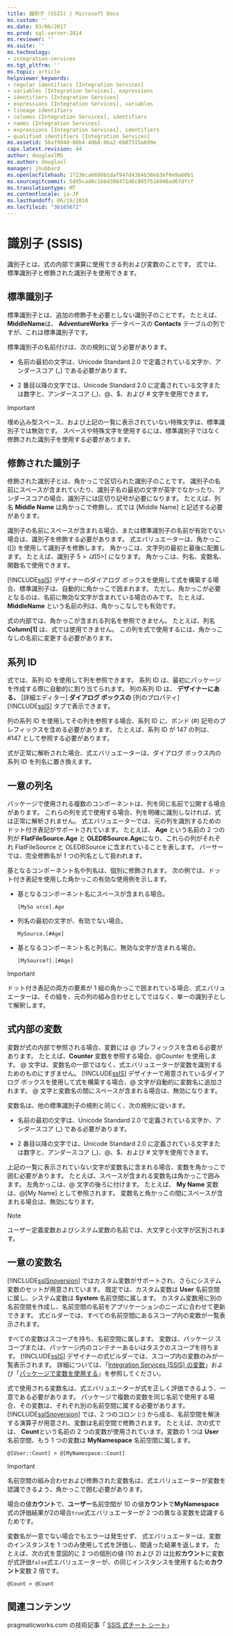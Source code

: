 ```yaml
---
title: 識別子 (SSIS) | Microsoft Docs
ms.custom: ''
ms.date: 03/06/2017
ms.prod: sql-server-2014
ms.reviewer: ''
ms.suite: ''
ms.technology:
- integration-services
ms.tgt_pltfrm: ''
ms.topic: article
helpviewer_keywords:
- regular identifiers [Integration Services]
- variables [Integration Services], expressions
- identifiers [Integration Services]
- expressions [Integration Services], variables
- lineage identifiers
- columns [Integration Services], identifiers
- names [Integration Services]
- expressions [Integration Services], identifiers
- qualified identifiers [Integration Services]
ms.assetid: 56af984d-88b4-4db8-b6a2-6b07315a699e
caps.latest.revision: 44
author: douglaslMS
ms.author: douglasl
manager: jhubbard
ms.openlocfilehash: 17236ca6698b1daf947d4364b38eb3ef0e9a60b1
ms.sourcegitcommit: 5dd5cad0c1bbd308471d6c885f516948ad67dfcf
ms.translationtype: MT
ms.contentlocale: ja-JP
ms.lasthandoff: 06/19/2018
ms.locfileid: "36165672"
---
```

# <a name="identifiers-ssis"></a>識別子 (SSIS)
  識別子とは、式の内部で演算に使用できる列および変数のことです。 式では、標準識別子と修飾された識別子を使用できます。  
  
## <a name="regular-identifiers"></a>標準識別子  
 標準識別子とは、追加の修飾子を必要としない識別子のことです。 たとえば、 **MiddleName**は、 **AdventureWorks** データベースの **Contacts** テーブルの列ですが、これは標準識別子です。  
  
 標準識別子の名前付けは、次の規則に従う必要があります。  
  
-   名前の最初の文字は、Unicode Standard 2.0 で定義されている文字か、アンダースコア (_) である必要があります。  
  
-   2 番目以降の文字では、Unicode Standard 2.0 に定義されている文字または数字と、アンダースコア (_)、@、$、および # 文字を使用できます。  
  
> [!IMPORTANT]  
>  埋め込み型スペース、および上記の一覧に表示されていない特殊文字は、標準識別子では無効です。 スペースや特殊文字を使用するには、標準識別子ではなく修飾された識別子を使用する必要があります。  
  
## <a name="qualified-identifiers"></a>修飾された識別子  
 修飾された識別子とは、角かっこで区切られた識別子のことです。 識別子の名前にスペースが含まれていたり、識別子名の最初の文字が英字でなかったり、アンダースコアの場合、識別子には区切り記号が必要になります。 たとえば、列名 **Middle Name** は角かっこで修飾し、式では [Middle Name] と記述する必要があります。  
  
 識別子の名前にスペースが含まれる場合、または標準識別子の名前が有効でない場合は、識別子を修飾する必要があります。 式エバリュエーターは、角かっこ ([]) を使用して識別子を修飾します。 角かっこは、文字列の最初と最後に配置します。 たとえば、識別子 5$> は [5$>] になります。 角かっこは、列名、変数名、関数名で使用できます。  
  
 [!INCLUDE[ssIS](../../includes/ssis-md.md)] デザイナーのダイアログ ボックスを使用して式を構築する場合、標準識別子は、自動的に角かっこで囲まれます。 ただし、角かっこが必要となるのは、名前に無効な文字が含まれている場合のみです。 たとえば、 **MiddleName** という名前の列は、角かっこなしでも有効です。  
  
 式の内部では、角かっこが含まれる列名を参照できません。 たとえば、列名 **Column[1]** は、式では使用できません。 この列を式で使用するには、角かっこなしの名前に変更する必要があります。  
  
## <a name="lineage-identifiers"></a>系列 ID  
 式では、系列 ID を使用して列を参照できます。 系列 ID は、最初にパッケージを作成する際に自動的に割り当てられます。 列の系列 ID は、 **デザイナーにある、** [詳細エディター] **ダイアログ ボックスの** [列のプロパティ] [!INCLUDE[ssIS](../../includes/ssis-md.md)] タブで表示できます。  
  
 列の系列 ID を使用してその列を参照する場合、系列 ID に、ポンド (#) 記号のプレフィックスを含める必要があります。 たとえば、系列 ID が 147 の列は、#147 として参照する必要があります。  
  
 式が正常に解析された場合、式エバリュエーターは、ダイアログ ボックス内の系列 ID を列名に置き換えます。  
  
## <a name="unique-column-names"></a>一意の列名  
 パッケージで使用される複数のコンポーネントは、列を同じ名前で公開する場合があります。 これらの列を式で使用する場合、列を明確に識別しなければ、式は正常に解析されません。 式エバリュエーターでは、元の列を識別するためのドット付き表記がサポートされています。 たとえば、 **Age** という名前の 2 つの列が **FlatFileSource.Age** と **OLEDBSource.Age**になり、これらの列がそれぞれ FlatFileSource と OLEDBSource に含まれていることを表します。 パーサーでは、完全修飾名が 1 つの列名として扱われます。  
  
 基となるコンポーネント名や列名は、個別に修飾されます。 次の例では、ドット付き表記を使用した角かっこの有効な使用例を示します。  
  
-   基となるコンポーネント名にスペースが含まれる場合。  
  
    ```  
    [MySo urce].Age  
    ```  
  
-   列名の最初の文字が、有効でない場合。  
  
    ```  
    MySource.[#Age]  
    ```  
  
-   基となるコンポーネント名と列名に、無効な文字が含まれる場合。  
  
    ```  
    [MySource?].[#Age]  
    ```  
  
> [!IMPORTANT]  
>  ドット付き表記の両方の要素が 1 組の角かっこで囲まれている場合、式エバリュエーターは、その組を、元の列の組み合わせとしてではなく、単一の識別子として解釈します。  
  
## <a name="variables-in-expressions"></a>式内部の変数  
 変数が式の内部で参照される場合、変数には @ プレフィックスを含める必要があります。 たとえば、**Counter** 変数を参照する場合、@Counter を使用します。 @ 文字は、変数名の一部ではなく、式エバリュエーターが変数を識別するためのものにすぎません。 [!INCLUDE[ssIS](../../includes/ssis-md.md)] デザイナーで用意されているダイアログ ボックスを使用して式を構築する場合、@ 文字が自動的に変数名に追加されます。 @ 文字と変数名の間にスペースが含まれる場合は、無効になります。  
  
 変数名は、他の標準識別子の規則と同じく、次の規則に従います。  
  
-   名前の最初の文字は、Unicode Standard 2.0 で定義されている文字か、アンダースコア (_) である必要があります。  
  
-   2 番目以降の文字では、Unicode Standard 2.0 に定義されている文字または数字と、アンダースコア (_)、@、$、および # 文字を使用できます。  
  
 上記の一覧に表示されていない文字が変数名に含まれる場合、変数を角かっこで囲む必要があります。 たとえば、スペースが含まれる変数名は角かっこで囲みます。 左角かっこは、@ 文字の後ろに付けます。 たとえば、 **My Name** 変数は、@[My Name] として参照されます。 変数名と角かっこの間にスペースが含まれる場合は、無効になります。  
  
> [!NOTE]  
>  ユーザー定義変数およびシステム変数の名前では、大文字と小文字が区別されます。  
  
## <a name="unique-variable-names"></a>一意の変数名  
 [!INCLUDE[ssISnoversion](../../includes/ssisnoversion-md.md)] ではカスタム変数がサポートされ、さらにシステム変数のセットが用意されています。 既定では、カスタム変数は **User** 名前空間に属し、システム変数は **System** 名前空間に属します。 カスタム変数用に別の名前空間を作成し、名前空間の名前をアプリケーションのニーズに合わせて更新できます。 式ビルダーでは、すべての名前空間にあるスコープ内の変数が一覧表示されます。  
  
 すべての変数はスコープを持ち、名前空間に属します。 変数は、パッケージ スコープまたは、パッケージ内のコンテナーあるいはタスクのスコープを持ちます。 [!INCLUDE[ssIS](../../includes/ssis-md.md)] デザイナーの式ビルダーでは、スコープ内の変数のみが一覧表示されます。 詳細については、「[Integration Services (SSIS) の変数](../integration-services-ssis-variables.md)」および「[パッケージで変数を使用する](../use-variables-in-packages.md)」を参照してください。  
  
 式で使用される変数名は、式エバリュエーターが式を正しく評価できるよう、一意である必要があります。 パッケージで複数の変数を同じ名前で使用する場合、その変数は、それぞれ別の名前空間に属する必要があります。 [!INCLUDE[ssISnoversion](../../includes/ssisnoversion-md.md)] では、2 つのコロン (::) から成る、名前空間を解決する演算子が用意され、変数は名前空間で修飾されます。 たとえば、次の式では、 **Count**という名前の 2 つの変数が使用されています。変数の 1 つは **User** 名前空間、もう 1 つの変数は **MyNamespace** 名前空間に属します。  
  
```  
@[User::Count] > @[MyNamespace::Count]  
```  
  
> [!IMPORTANT]  
>  名前空間の組み合わせおよび修飾された変数名は、式エバリュエーターが変数を認識できるよう、角かっこで囲む必要があります。  
  
 場合の値**カウント**で、**ユーザー**名前空間が 10 の値**カウント**で**MyNamespace** 式の評価結果が2の場合`true`式エバリュエーターが 2 つの異なる変数を認識するためです。  
  
 変数名が一意でない場合でもエラーは発生せず、 式エバリュエーターは、変数のインスタンスを 1 つのみ使用して式を評価し、間違った結果を返します。 たとえば、次の式を意図的に 2 つの個別の値 (10 および 2) は比較**カウント**に変数が式評価`false`式エバリュエーターが、の同じインスタンスを使用するため**カウント**変数 2 倍です。  
  
```  
@Count > @Count  
```  
  
## <a name="related-content"></a>関連コンテンツ  
 pragmaticworks.com の技術記事「 [SSIS 式チート シート](http://go.microsoft.com/fwlink/?LinkId=217683)」  
  
  